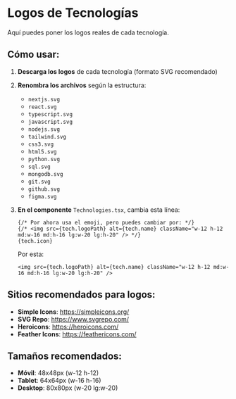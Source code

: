 # Logos de Tecnologías

Aquí puedes poner los logos reales de cada tecnología.

## Cómo usar:

1. **Descarga los logos** de cada tecnología (formato SVG recomendado)
2. **Renombra los archivos** según la estructura:
   - `nextjs.svg`
   - `react.svg`
   - `typescript.svg`
   - `javascript.svg`
   - `nodejs.svg`
   - `tailwind.svg`
   - `css3.svg`
   - `html5.svg`
   - `python.svg`
   - `sql.svg`
   - `mongodb.svg`
   - `git.svg`
   - `github.svg`
   - `figma.svg`

3. **En el componente** `Technologies.tsx`, cambia esta línea:
   ```tsx
   {/* Por ahora usa el emoji, pero puedes cambiar por: */}
   {/* <img src={tech.logoPath} alt={tech.name} className="w-12 h-12 md:w-16 md:h-16 lg:w-20 lg:h-20" /> */}
   {tech.icon}
   ```

   Por esta:
   ```tsx
   <img src={tech.logoPath} alt={tech.name} className="w-12 h-12 md:w-16 md:h-16 lg:w-20 lg:h-20" />
   ```

## Sitios recomendados para logos:
- **Simple Icons**: https://simpleicons.org/
- **SVG Repo**: https://www.svgrepo.com/
- **Heroicons**: https://heroicons.com/
- **Feather Icons**: https://feathericons.com/

## Tamaños recomendados:
- **Móvil**: 48x48px (w-12 h-12)
- **Tablet**: 64x64px (w-16 h-16)  
- **Desktop**: 80x80px (w-20 lg:w-20)
